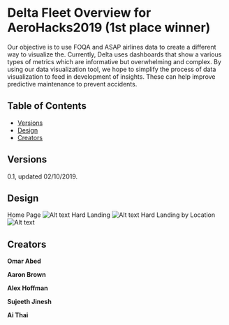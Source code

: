 # Delta Fleet Overview for AeroHacks2019 (1st place winner)

Our objective is to use FOQA and ASAP airlines data to create a different way to visualize the. Currently, Delta uses dashboards that show a various types of metrics which are informative but overwhelming and complex. By using our data visualization tool, we hope to simplify the process of data visualization to feed in development of insights. These can help improve predictive maintenance to prevent accidents.

## Table of Contents

* [Versions](#versions)
* [Design](#design)
* [Creators](#creators)

## Versions
0.1, updated 02/10/2019.

## Design
Home Page
![Alt text](/Home_05.png?raw=true "Home Page")
Hard Landing
![Alt text](/Pg4_03.png?raw=true "Hard Landing")
Hard Landing by Location
![Alt text](/Pg2_05.png?raw=true "Hard Landing by Location")

## Creators

**Omar Abed**

**Aaron Brown**

**Alex Hoffman**

**Sujeeth Jinesh**

**Ai Thai**

